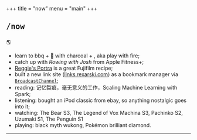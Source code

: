 +++
title = "now"
menu = "main"
+++

## <pre>/now</pre>

🌎

- learn to bbq + 🍕 with charcoal + , aka play with fire;
- catch up with *Rowing with Josh* from Apple Fitness+;
- [Reggie's Portra](https://www.youtube.com/watch?v=t15X8HGt1ms) is a great Fujifilm recipe;
- built a new link site ([links.rexarski.com](http://links.rexarski.com)) as a bookmark manager via [`BroadcastChannel`](https://github.com/ccbikai/BroadcastChannel);
- reading: 记忆裂痕，毫无意义的工作，Scaling Machine Learning with Spark;
- listening: bought an iPod classic from ebay, so anything nostalgic goes into it;
- watching: The Bear S3, The Legend of Vox Machina S3, Pachinko S2, Uzumaki S1, The Penguin S1
- playing: black myth wukong, Pokémon brilliant diamond.

***
